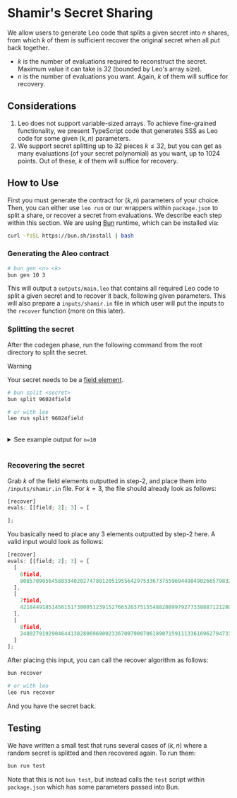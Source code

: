 # Shamir's Secret Sharing

We allow users to generate Leo code that splits a given secret into $n$ shares, from which $k$ of them is sufficient recover the original secret when all put back together.

- $k$ is the number of evaluations required to reconstruct the secret. Maximum value it can take is 32 (bounded by Leo's array size).
- $n$ is the number of evaluations you want. Again, $k$ of them will suffice for recovery.

## Considerations

1. Leo does not support variable-sized arrays. To achieve fine-grained functionality, we present TypeScript code that generates SSS as Leo code for some given $(k, n)$ parameters.
2. We support secret splitting up to 32 pieces $k \leq 32$, but you can get as many evaluations (of your secret polynomial) as you want, up to 1024 points. Out of these, $k$ of them will suffice for recovery.

## How to Use

First you must generate the contract for $(k, n)$ parameters of your choice. Then, you can either use `leo run` or our wrappers within `package.json` to split a share, or recover a secret from evaluations. We describe each step within this section. We are using [Bun](https://bun.sh) runtime, which can be installed via:

```sh
curl -fsSL https://bun.sh/install | bash
```

### Generating the Aleo contract

```sh
# bun gen <n> <k>
bun gen 10 3
```

This will output a `outputs/main.leo` that contains all required Leo code to split a given secret and to recover it back, following given parameters. This will also prepare a `inputs/shamir.in` file in which user will put the inputs to the `recover` function (more on this later).

### Splitting the secret

After the codegen phase, run the following command from the root directory to split the secret.

> [!WARNING]  
> Your secret needs to be a [field element](https://developer.aleo.org/advanced/the_aleo_curves/edwards_bls12/).

```sh
# bun split <secret>
bun split 96024field

# or with leo
leo run split 96024field
```

<br>

<details>
    <summary>See example output for <code>n=10</code></summary>

```c
[
  [
    [
      1field,
      5706202619594540077989992285094960082181821933679081517586770005249329693829field
    ],
    [
      2field,
      2967943489760709731731159631408373632987744532204099207238306554581250148197field
    ],
    [
      3field,
      229684359926879385472326977721787183793667130729116896889843103913170602565field
    ],
    [
      4field,
      5935886979521419463462319262816747265975489064408198414476613109162500295974field
    ],
    [
      5field,
      3197627849687589117203486609130160816781411662933216104128149658494420750342field
    ],
    [
      6field,
      459368719853758770944653955443574367587334261458233793779686207826341204710field
    ],
    [
      7field,
      6165571339448298848934646240538534449769156195137315311366456213075670898119field
    ],
    [
      8field,
      3427312209614468502675813586851948000575078793662333001017992762407591352487field
    ],
    [
      9field,
      689053079780638156416980933165361551381001392187350690669529311739511806855field
    ],
    [
      10field,
      6395255699375178234406973218260321633562823325866432208256299316988841500264field
    ]
  ]
]
```

</details>

<br>

### Recovering the secret

Grab $k$ of the field elements outputted in step-2, and place them into `/inputs/shamir.in` file. For $k=3$, the file should already look as follows:

```js
[recover]
evals: [[field; 2]; 3] = [

];
```

You basically need to place any 3 elements outputted by step-2 here. A valid input would look as follows:

```js
[recover]
evals: [[field; 2]; 3] = [
  [
    6field,
    8085709056458833402027478012051955642975336737559694498490266579832655590565field
  ],
  [
    7field,
    4218449185145615173800512391527665203751554882089979277338887121280432824514field
  ],
  [
    8field,
    2480279192904644138280696900233670979007061890715911133616962794733481061345field
  ]
];
```

After placing this input, you can call the recover algorithm as follows:

```sh
bun recover

# or with leo
leo run recover
```

And you have the secret back.

## Testing

We have written a small test that runs several cases of $(k, n)$ where a random secret is splitted and then recovered again. To run them:

```sh
bun run test
```

Note that this is not `bun test`, but instead calls the `test` script within `package.json` which has some parameters passed into Bun.
